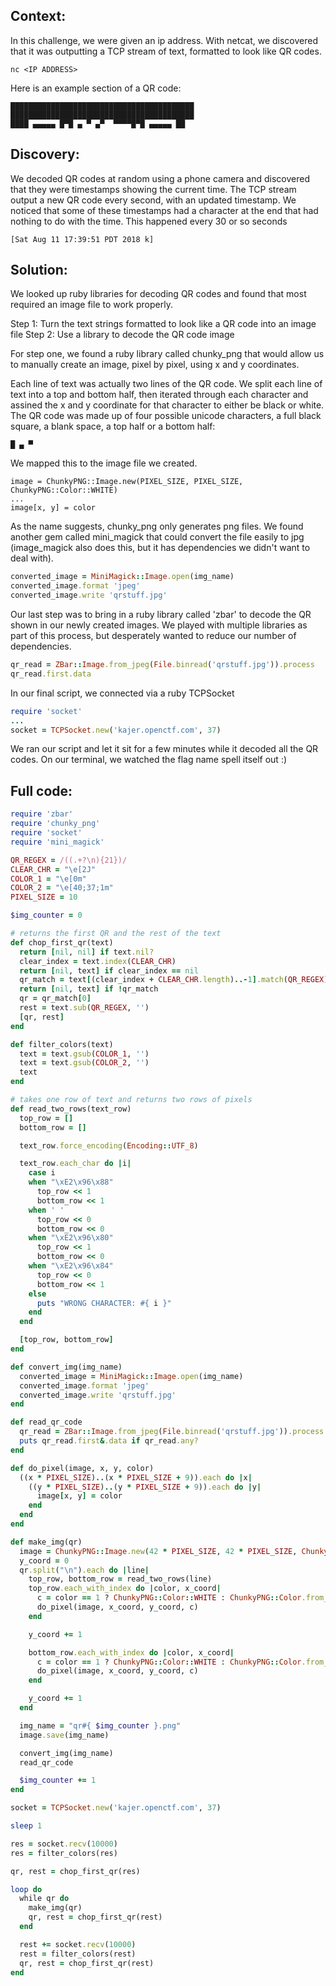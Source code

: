 ## Context:
In this challenge, we were given an ip address. With netcat, we discovered that it was outputting a TCP stream of text,
formatted to look like QR codes.

```
nc <IP ADDRESS>
```

Here is an example section of a QR code:

```
█████████████████████████████████████████
█████████████████████████████████████████
████ ▄▄▄▄▄ █▀█ ▄ ▀ ▄▀  ▀▀▀▀█▀█ ▄▄▄▄▄ ██
```

## Discovery:
We decoded QR codes at random using a phone camera and discovered that they were timestamps showing the current time.
The TCP stream output a new QR code every second, with an updated timestamp. We noticed that some of these timestamps had a character at the end that had nothing to do with the time. This happened every 30 or so seconds

```
[Sat Aug 11 17:39:51 PDT 2018 k]
```

## Solution:
We looked up ruby libraries for decoding QR codes and found that most required an image file to work properly. 

Step 1: Turn the text strings formatted to look like a QR code into an image file
Step 2: Use a library to decode the QR code image

For step one, we found a ruby library called chunky_png that would allow us to manually create an image, pixel by pixel,
using x and y coordinates.

Each line of text was actually two lines of the QR code. We split each line of text into a top and bottom half, then
iterated through each character and assined the x and y coordinate for that character to either be black or white. The QR code
was made up of four possible unicode characters, a full black square, a blank space, a top half or a bottom half:

```
█ ▄ ▀
```

We mapped this to the image file we created.

```
image = ChunkyPNG::Image.new(PIXEL_SIZE, PIXEL_SIZE, ChunkyPNG::Color::WHITE)
...
image[x, y] = color
```

As the name suggests, chunky_png only generates png files. We found another gem called mini_magick that could convert the 
file easily to jpg (image_magick also does this, but it has dependencies we didn't want to deal with).

```ruby
converted_image = MiniMagick::Image.open(img_name)
converted_image.format 'jpeg'
converted_image.write 'qrstuff.jpg'
```

Our last step was to bring in a ruby library called 'zbar' to decode the QR shown in our newly created images. We played
with multiple libraries as part of this process, but desperately wanted to reduce our number of dependencies.


```ruby
qr_read = ZBar::Image.from_jpeg(File.binread('qrstuff.jpg')).process
qr_read.first.data
```

In our final script, we connected via a ruby TCPSocket

```ruby
require 'socket'
...
socket = TCPSocket.new('kajer.openctf.com', 37)
```

We ran our script and let it sit for a few minutes while it decoded all the QR codes. On our terminal, we watched the flag
name spell itself out :)

## Full code:
```ruby
require 'zbar'
require 'chunky_png'
require 'socket'
require 'mini_magick'

QR_REGEX = /((.+?\n){21})/
CLEAR_CHR = "\e[2J"
COLOR_1 = "\e[0m"
COLOR_2 = "\e[40;37;1m"
PIXEL_SIZE = 10

$img_counter = 0

# returns the first QR and the rest of the text
def chop_first_qr(text)
  return [nil, nil] if text.nil?
  clear_index = text.index(CLEAR_CHR)
  return [nil, text] if clear_index == nil
  qr_match = text[(clear_index + CLEAR_CHR.length)..-1].match(QR_REGEX)
  return [nil, text] if !qr_match
  qr = qr_match[0]
  rest = text.sub(QR_REGEX, '')
  [qr, rest]
end

def filter_colors(text)
  text = text.gsub(COLOR_1, '')
  text = text.gsub(COLOR_2, '')
  text
end

# takes one row of text and returns two rows of pixels
def read_two_rows(text_row)
  top_row = []
  bottom_row = []

  text_row.force_encoding(Encoding::UTF_8)

  text_row.each_char do |i|
    case i
    when "\xE2\x96\x88"
      top_row << 1
      bottom_row << 1
    when ' '
      top_row << 0
      bottom_row << 0
    when "\xE2\x96\x80"
      top_row << 1
      bottom_row << 0
    when "\xE2\x96\x84"
      top_row << 0
      bottom_row << 1
    else
      puts "WRONG CHARACTER: #{ i }"
    end
  end

  [top_row, bottom_row]
end

def convert_img(img_name)
  converted_image = MiniMagick::Image.open(img_name)
  converted_image.format 'jpeg'
  converted_image.write 'qrstuff.jpg'
end

def read_qr_code
  qr_read = ZBar::Image.from_jpeg(File.binread('qrstuff.jpg')).process
  puts qr_read.first&.data if qr_read.any?
end

def do_pixel(image, x, y, color)
  ((x * PIXEL_SIZE)..(x * PIXEL_SIZE + 9)).each do |x|
    ((y * PIXEL_SIZE)..(y * PIXEL_SIZE + 9)).each do |y|
      image[x, y] = color
    end
  end
end

def make_img(qr)
  image = ChunkyPNG::Image.new(42 * PIXEL_SIZE, 42 * PIXEL_SIZE, ChunkyPNG::Color::WHITE)
  y_coord = 0
  qr.split("\n").each do |line|
    top_row, bottom_row = read_two_rows(line)
    top_row.each_with_index do |color, x_coord|
      c = color == 1 ? ChunkyPNG::Color::WHITE : ChunkyPNG::Color.from_hex('#000000')
      do_pixel(image, x_coord, y_coord, c)
    end

    y_coord += 1

    bottom_row.each_with_index do |color, x_coord|
      c = color == 1 ? ChunkyPNG::Color::WHITE : ChunkyPNG::Color.from_hex('#000000')
      do_pixel(image, x_coord, y_coord, c)
    end

    y_coord += 1
  end

  img_name = "qr#{ $img_counter }.png"
  image.save(img_name)

  convert_img(img_name)
  read_qr_code

  $img_counter += 1
end

socket = TCPSocket.new('kajer.openctf.com', 37)

sleep 1

res = socket.recv(10000)
res = filter_colors(res)

qr, rest = chop_first_qr(res)

loop do
  while qr do
    make_img(qr)
    qr, rest = chop_first_qr(rest)
  end

  rest += socket.recv(10000)
  rest = filter_colors(rest)
  qr, rest = chop_first_qr(rest)
end
```
